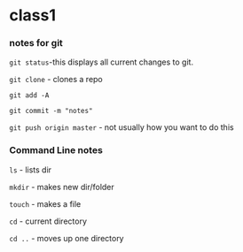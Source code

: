 # class1

### notes for git

`git status`-this displays all current changes to git.

`git clone` - clones a repo

`git add -A`

`git commit -m "notes"`

`git push origin master` - not usually how you want to do this

### Command Line notes

`ls` - lists dir

`mkdir` - makes new dir/folder

`touch` - makes a file

`cd` - current directory

`cd ..` - moves up one directory
